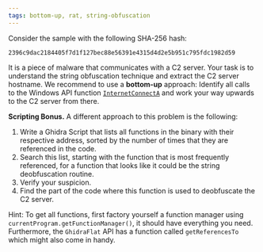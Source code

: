 ```yaml
---
tags: bottom-up, rat, string-obfuscation
---
```

Consider the sample with the following SHA-256 hash:
```
2396c9dac2184405f7d1f127bec88e56391e4315d4d2e5b951c795fdc1982d59
```
It is a piece of malware that communicates with a C2 server. Your task is to understand the string obfuscation technique and extract the C2 server hostname. We recommend to use a **bottom-up** approach: Identify all calls to the Windows API function [`InternetConnectA`][InternetConnectA] and work your way upwards to the C2 server from there.

**Scripting Bonus.** A different approach to this problem is the following: 
1. Write a Ghidra Script that lists all functions in the binary with their respective address, sorted by the number of times that they are referenced in the code.
2. Search this list, starting with the function that is most frequently referenced, for a function that looks like it could be the string deobfuscation routine.
3. Verify your suspicion.
4. Find the part of the code where this function is used to deobfuscate the C2 server.

Hint: To get all functions, first factory yourself a function manager using `currentProgram.getFunctionManager()`, it should have everything you need. Furthermore, the `GhidraFlat` API has a function called `getReferencesTo` which might also come in handy.

[InternetConnectA]: https://docs.microsoft.com/en-us/windows/win32/api/wininet/nf-wininet-internetconnecta
[FunctionsWithCallCount]: https://github.com/nullteilerfrei/reversing-class/blob/master/scripts/java/FunctionsWithCallCount.java